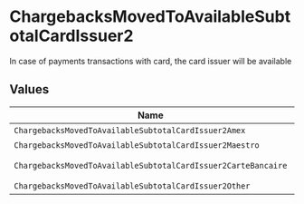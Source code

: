 # ChargebacksMovedToAvailableSubtotalCardIssuer2

In case of payments transactions with card, the card issuer will be available


## Values

| Name                                                          | Value                                                         |
| ------------------------------------------------------------- | ------------------------------------------------------------- |
| `ChargebacksMovedToAvailableSubtotalCardIssuer2Amex`          | amex                                                          |
| `ChargebacksMovedToAvailableSubtotalCardIssuer2Maestro`       | maestro                                                       |
| `ChargebacksMovedToAvailableSubtotalCardIssuer2CarteBancaire` | carte-bancaire                                                |
| `ChargebacksMovedToAvailableSubtotalCardIssuer2Other`         | other                                                         |